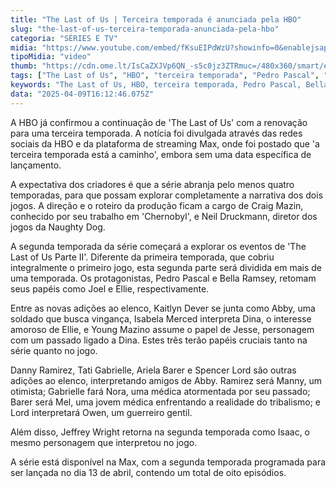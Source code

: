 ```yaml
---
title: "The Last of Us | Terceira temporada é anunciada pela HBO"
slug: "the-last-of-us-terceira-temporada-anunciada-pela-hbo"
categoria: "SÉRIES E TV"
midia: "https://www.youtube.com/embed/fKsuEIPdWzU?showinfo=0&enablejsapi=1"
tipoMidia: "video"
thumb: "https://cdn.ome.lt/IsCaZXJVp6QN_-s5c0jz3ZTRmuc=/480x360/smart/extras/conteudos/Captura_de_tela_2025-04-09_130453.png"
tags: ["The Last of Us", "HBO", "terceira temporada", "Pedro Pascal", "Bella Ramsey", "streaming", "adaptação de jogo", "série de TV"]
keywords: "The Last of Us, HBO, terceira temporada, Pedro Pascal, Bella Ramsey, streaming, adaptação de jogo, série de TV"
data: "2025-04-09T16:12:46.075Z"
---
```


A HBO já confirmou a continuação de 'The Last of Us' com a renovação para uma terceira temporada. A notícia foi divulgada através das redes sociais da HBO e da plataforma de streaming Max, onde foi postado que 'a terceira temporada está a caminho', embora sem uma data específica de lançamento. 

A expectativa dos criadores é que a série abranja pelo menos quatro temporadas, para que possam explorar completamente a narrativa dos dois jogos. A direção e o roteiro da produção ficam a cargo de Craig Mazin, conhecido por seu trabalho em 'Chernobyl', e Neil Druckmann, diretor dos jogos da Naughty Dog. 

A segunda temporada da série começará a explorar os eventos de 'The Last of Us Parte II'. Diferente da primeira temporada, que cobriu integralmente o primeiro jogo, esta segunda parte será dividida em mais de uma temporada. Os protagonistas, Pedro Pascal e Bella Ramsey, retomam seus papéis como Joel e Ellie, respectivamente. 

Entre as novas adições ao elenco, Kaitlyn Dever se junta como Abby, uma soldado que busca vingança, Isabela Merced interpreta Dina, o interesse amoroso de Ellie, e Young Mazino assume o papel de Jesse, personagem com um passado ligado a Dina. Estes três terão papéis cruciais tanto na série quanto no jogo. 

Danny Ramirez, Tati Gabrielle, Ariela Barer e Spencer Lord são outras adições ao elenco, interpretando amigos de Abby. Ramirez será Manny, um otimista; Gabrielle fará Nora, uma médica atormentada por seu passado; Barer será Mel, uma jovem médica enfrentando a realidade do tribalismo; e Lord interpretará Owen, um guerreiro gentil. 

Além disso, Jeffrey Wright retorna na segunda temporada como Isaac, o mesmo personagem que interpretou no jogo. 

A série está disponível na Max, com a segunda temporada programada para ser lançada no dia 13 de abril, contendo um total de oito episódios.